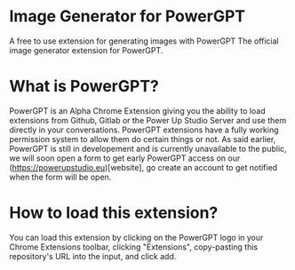 # Image Generator for PowerGPT
A free to use extension for generating images with PowerGPT
The official image generator extension for PowerGPT.
# What is PowerGPT?
PowerGPT is an Alpha Chrome Extension giving you the ability to load extensions from Github, Gitlab or the Power Up Studio Server and use them directly in your conversations.
PowerGPT extensions have a fully working permission system to allow them do certain things or not.
As said earlier, PowerGPT is still in developement and is currently unavailable to the public, we will soon open a form to get early PowerGPT access on our (https://powerupstudio.eu)[website], go create an account to get notified when the form will be open.
# How to load this extension?
You can load this extension by clicking on the PowerGPT logo in your Chrome Extensions toolbar, clicking "Extensions", copy-pasting this repository's URL into the input, and click add.
